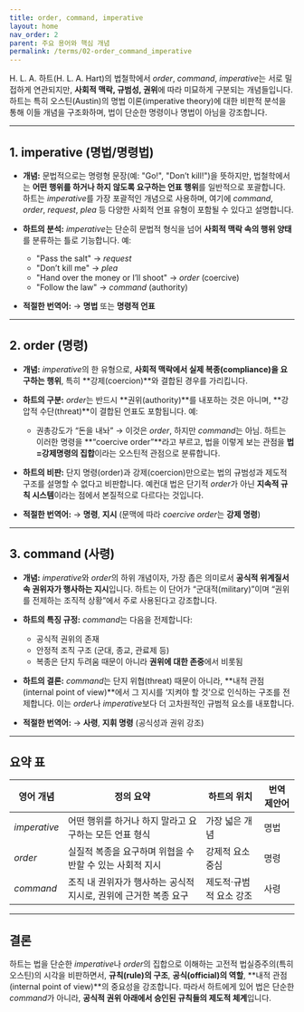 ```yaml
---
title: order, command, imperative
layout: home
nav_order: 2
parent: 주요 용어와 핵심 개념
permalink: /terms/02-order_command_imperative
---
```


H. L. A. 하트(H. L. A. Hart)의 법철학에서 *order*, *command*, *imperative*는 서로 밀접하게 연관되지만, **사회적 맥락, 규범성, 권위**에 따라 미묘하게 구분되는 개념들입니다. 하트는 특히 오스틴(Austin)의 명법 이론(imperative theory)에 대한 비판적 분석을 통해 이들 개념을 구조화하며, 법이 단순한 명령이나 명법이 아님을 강조합니다.

---

## 1. **imperative (명법/명령법)**

* **개념:**
  문법적으로는 명령형 문장(예: "Go!", "Don’t kill!")을 뜻하지만, 법철학에서는 **어떤 행위를 하거나 하지 않도록 요구하는 언표 행위**를 일반적으로 포괄합니다.
  하트는 *imperative*를 가장 포괄적인 개념으로 사용하며, 여기에 *command*, *order*, *request*, *plea* 등 다양한 사회적 언표 유형이 포함될 수 있다고 설명합니다.

* **하트의 분석:**
  *imperative*는 단순히 문법적 형식을 넘어 **사회적 맥락 속의 행위 양태**를 분류하는 틀로 기능합니다.
  예:

  * "Pass the salt" → *request*
  * "Don’t kill me" → *plea*
  * "Hand over the money or I’ll shoot" → *order* (coercive)
  * "Follow the law" → *command* (authority)

* **적절한 번역어:**
  → **명법** 또는 **명령적 언표**

---

## 2. **order (명령)**

* **개념:**
  *imperative*의 한 유형으로, **사회적 맥락에서 실제 복종(compliance)을 요구하는 행위**, 특히 **강제(coercion)**와 결합된 경우를 가리킵니다.

* **하트의 구분:**
  *order*는 반드시 **권위(authority)**를 내포하는 것은 아니며, **강압적 수단(threat)**이 결합된 언표도 포함됩니다.
  예:

  * 권총강도가 “돈을 내놔” → 이것은 *order*, 하지만 *command*는 아님.
    하트는 이러한 명령을 **“coercive order”**라고 부르고, 법을 이렇게 보는 관점을 **법=강제명령의 집합**이라는 오스틴적 관점으로 분류합니다.

* **하트의 비판:**
  단지 명령(order)과 강제(coercion)만으로는 법의 규범성과 제도적 구조를 설명할 수 없다고 비판합니다.
  예컨대 법은 단기적 *order*가 아닌 **지속적 규칙 시스템**이라는 점에서 본질적으로 다르다는 것입니다.

* **적절한 번역어:**
  → **명령**, **지시** (문맥에 따라 *coercive order*는 **강제 명령**)

---

## 3. **command (사령)**

* **개념:**
  *imperative*와 *order*의 하위 개념이자, 가장 좁은 의미로서 **공식적 위계질서 속 권위자가 행사하는 지시**입니다.
  하트는 이 단어가 “군대적(military)”이며 “권위를 전제하는 조직적 상황”에서 주로 사용된다고 강조합니다.

* **하트의 특징 규정:**
  *command*는 다음을 전제합니다:

  * 공식적 권위의 존재
  * 안정적 조직 구조 (군대, 종교, 관료제 등)
  * 복종은 단지 두려움 때문이 아니라 **권위에 대한 존중**에서 비롯됨

* **하트의 결론:**
  *command*는 단지 위협(threat) 때문이 아니라, **내적 관점(internal point of view)**에서 그 지시를 ‘지켜야 할 것’으로 인식하는 구조를 전제합니다.
  이는 *order*나 *imperative*보다 더 고차원적인 규범적 요소를 내포합니다.

* **적절한 번역어:**
  → **사령**, **지휘 명령** (공식성과 권위 강조)

---

## 요약 표

| 영어 개념        | 정의 요약                                 | 하트의 위치        | 번역 제안어 |
| ------------ | ------------------------------------- | ------------- | ------ |
| *imperative* | 어떤 행위를 하거나 하지 말라고 요구하는 모든 언표 형식       | 가장 넓은 개념      | 명법     |
| *order*      | 실질적 복종을 요구하며 위협을 수반할 수 있는 사회적 지시      | 강제적 요소 중심     | 명령     |
| *command*    | 조직 내 권위자가 행사하는 공식적 지시로, 권위에 근거한 복종 요구 | 제도적·규범적 요소 강조 | 사령     |

---

## 결론

하트는 법을 단순한 *imperative*나 *order*의 집합으로 이해하는 고전적 법실증주의(특히 오스틴)의 시각을 비판하면서, **규칙(rule)의 구조**, **공식(official)의 역할**, **내적 관점(internal point of view)**의 중요성을 강조합니다.
따라서 하트에게 있어 법은 단순한 *command*가 아니라, **공식적 권위 아래에서 승인된 규칙들의 제도적 체계**입니다.
